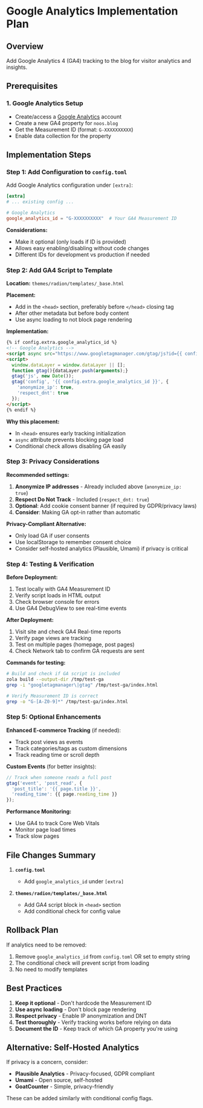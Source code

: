# Google Analytics Implementation Plan

## Overview
Add Google Analytics 4 (GA4) tracking to the blog for visitor analytics and insights.

## Prerequisites

### 1. Google Analytics Setup
- Create/access a [Google Analytics](https://analytics.google.com/) account
- Create a new GA4 property for `noos.blog`
- Get the Measurement ID (format: `G-XXXXXXXXXX`)
- Enable data collection for the property

## Implementation Steps

### Step 1: Add Configuration to `config.toml`
Add Google Analytics configuration under `[extra]`:

```toml
[extra]
# ... existing config ...

# Google Analytics
google_analytics_id = "G-XXXXXXXXXX"  # Your GA4 Measurement ID
```

**Considerations:**
- Make it optional (only loads if ID is provided)
- Allows easy enabling/disabling without code changes
- Different IDs for development vs production if needed

### Step 2: Add GA4 Script to Template

**Location:** `themes/radion/templates/_base.html`

**Placement:**
- Add in the `<head>` section, preferably before `</head>` closing tag
- After other metadata but before body content
- Use async loading to not block page rendering

**Implementation:**

```html
{% if config.extra.google_analytics_id %}
<!-- Google Analytics -->
<script async src="https://www.googletagmanager.com/gtag/js?id={{ config.extra.google_analytics_id }}"></script>
<script>
  window.dataLayer = window.dataLayer || [];
  function gtag(){dataLayer.push(arguments);}
  gtag('js', new Date());
  gtag('config', '{{ config.extra.google_analytics_id }}', {
    'anonymize_ip': true,
    'respect_dnt': true
  });
</script>
{% endif %}
```

**Why this placement:**
- In `<head>` ensures early tracking initialization
- `async` attribute prevents blocking page load
- Conditional check allows disabling GA easily

### Step 3: Privacy Considerations

**Recommended settings:**
1. **Anonymize IP addresses** - Already included above (`anonymize_ip: true`)
2. **Respect Do Not Track** - Included (`respect_dnt: true`)
3. **Optional**: Add cookie consent banner (if required by GDPR/privacy laws)
4. **Consider**: Making GA opt-in rather than automatic

**Privacy-Compliant Alternative:**
- Only load GA if user consents
- Use localStorage to remember consent choice
- Consider self-hosted analytics (Plausible, Umami) if privacy is critical

### Step 4: Testing & Verification

**Before Deployment:**
1. Test locally with GA4 Measurement ID
2. Verify script loads in HTML output
3. Check browser console for errors
4. Use GA4 DebugView to see real-time events

**After Deployment:**
1. Visit site and check GA4 Real-time reports
2. Verify page views are tracking
3. Test on multiple pages (homepage, post pages)
4. Check Network tab to confirm GA requests are sent

**Commands for testing:**
```bash
# Build and check if GA script is included
zola build --output-dir /tmp/test-ga
grep -i "googletagmanager\|gtag" /tmp/test-ga/index.html

# Verify Measurement ID is correct
grep -o "G-[A-Z0-9]*" /tmp/test-ga/index.html
```

### Step 5: Optional Enhancements

**Enhanced E-commerce Tracking** (if needed):
- Track post views as events
- Track categories/tags as custom dimensions
- Track reading time or scroll depth

**Custom Events** (for better insights):
```javascript
// Track when someone reads a full post
gtag('event', 'post_read', {
  'post_title': '{{ page.title }}',
  'reading_time': {{ page.reading_time }}
});
```

**Performance Monitoring:**
- Use GA4 to track Core Web Vitals
- Monitor page load times
- Track slow pages

## File Changes Summary

1. **`config.toml`**
   - Add `google_analytics_id` under `[extra]`

2. **`themes/radion/templates/_base.html`**
   - Add GA4 script block in `<head>` section
   - Add conditional check for config value

## Rollback Plan

If analytics need to be removed:
1. Remove `google_analytics_id` from `config.toml` OR set to empty string
2. The conditional check will prevent script from loading
3. No need to modify templates

## Best Practices

1. **Keep it optional** - Don't hardcode the Measurement ID
2. **Use async loading** - Don't block page rendering
3. **Respect privacy** - Enable IP anonymization and DNT
4. **Test thoroughly** - Verify tracking works before relying on data
5. **Document the ID** - Keep track of which GA property you're using

## Alternative: Self-Hosted Analytics

If privacy is a concern, consider:
- **Plausible Analytics** - Privacy-focused, GDPR compliant
- **Umami** - Open source, self-hosted
- **GoatCounter** - Simple, privacy-friendly

These can be added similarly with conditional config flags.

